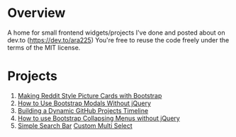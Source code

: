 # Overview
A home for small frontend widgets/projects I've done and posted about on dev.to (<a href="https://dev.to/ara225">https://dev.to/ara225</a>) You're free to reuse the code freely under the terms of the MIT license.

# Projects 
1. <a href="https://dev.to/ara225/making-reddit-style-picture-cards-with-bootstrap-5dj9">Making Reddit Style Picture Cards with Bootstrap</a>
2. <a href="https://dev.to/ara225/how-to-use-bootstrap-modals-without-jquery-3475">How to Use Bootstrap Modals Without jQuery</a> 
3. <a href="https://dev.to/ara225/building-a-dynamic-github-projects-timeline-455i">Building a Dynamic GitHub Projects Timeline </a>
4. <a href="https://dev.to/ara225/bootstrap-collapsing-menus-without-jquery-4l8l">How to use Bootstrap Collapsing Menus without jQuery</a> 
5. <a href="https://dev.to/ara225/simple-search-bar-design-286a">Simple Search Bar</a>  <a href="https://dev.to/ara225/how-to-create-a-custom-multi-select-dropdown-2mnb">Custom Multi Select</a> 